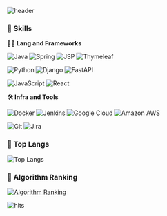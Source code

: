 <!-- Header -->

![header](https://capsule-render.vercel.app/api?type=wave&color=auto&height=360&text=ZZANGDEV&fontSize=70&fontAlign=50&fontAlignY=50&desc=%EC%A7%B1%EC%9D%B4+%EB%90%98%EA%B3%A0+%EC%8B%B6%EC%9D%80+%EA%B0%9C%EB%B0%9C%EC%9E%90%F0%9F%94%A5&descSize=20&descAlign=50&descAlignY=60)



<!-- Body -->

### 🦾 Skills 
**🧑‍💻 Lang and Frameworks** 

![Java](https://img.shields.io/badge/Java-000000.svg?&style=for-the-badge) ![Spring](https://img.shields.io/badge/spring-6DB33F.svg?&style=for-the-badge&logo=spring&logoColor=white) ![JSP](https://img.shields.io/badge/Jsp-000000.svg?&style=for-the-badge) ![Thymeleaf](https://img.shields.io/badge/thymeleaf-005F0F.svg?&style=for-the-badge&logo=thymeleaf&logoColor=white) 

![Python](https://img.shields.io/badge/python-3776AB.svg?&style=for-the-badge&logo=python&logoColor=white) ![Django](https://img.shields.io/badge/django-092E20.svg?&style=for-the-badge&logo=django&logoColor=white) ![FastAPI](https://img.shields.io/badge/fastapi-009688.svg?&style=for-the-badge&logo=fastapi&logoColor=white) 

![JavaScript](https://img.shields.io/badge/javascript-F7DF1E.svg?&style=for-the-badge&logo=javascript&logoColor=white) ![React](https://img.shields.io/badge/react-61DAFB.svg?&style=for-the-badge&logo=react&logoColor=white) 

**🛠️ Infra and Tools** 

![Docker](https://img.shields.io/badge/docker-2496ED.svg?&style=for-the-badge&logo=docker&logoColor=white) ![Jenkins](https://img.shields.io/badge/jenkins-D24939.svg?&style=for-the-badge&logo=jenkins&logoColor=white)  ![Google Cloud](https://img.shields.io/badge/googlecloud-4285F4.svg?&style=for-the-badge&logo=googlecloud&logoColor=white) ![Amazon AWS](https://img.shields.io/badge/amazonaws-232F3E.svg?&style=for-the-badge&logo=amazonaws&logoColor=white) 

![Git](https://img.shields.io/badge/git-F05032.svg?&style=for-the-badge&logo=git&logoColor=white) ![Jira](https://img.shields.io/badge/jira-0052CC.svg?&style=for-the-badge&logo=jira&logoColor=white)


### 🚌 Top Langs
![Top Langs](https://github-readme-stats.vercel.app/api/top-langs/?username=KangHyojin1401&layout=pie)

### 🚩 Algorithm Ranking
[![Algorithm Ranking](https://mazassumnida.wtf/api/v2/generate_badge?boj=khj6354)](https://solved.ac/profile/khj6354)

![hits](https://hits.seeyoufarm.com/api/count/incr/badge.svg?url=https%3A%2F%2Fgithub.com%2FKangHyojin1401&edge_flat=false&title=hits)
